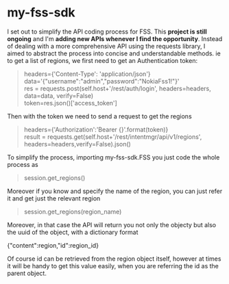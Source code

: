 # my-fss-sdk

I set out to simplify the API coding process for FSS. This **project is still ongoing** and I'm **adding new APIs whenever I find the opportunity**.
Instead of dealing with a more comprehensive API using the requests library, I aimed to abstract the process into concise and understandable methods.
ie to get a list of regions, we first need to get an Authentication token: <br>

> headers={'Content-Type': 'application/json'} <br>
> data='{"username":"admin","password":"NokiaFss1!"}' <br>
> res = requests.post(self.host+'/rest/auth/login', headers=headers, data=data, verify=False) <br>
> token=res.json()['access_token'] <br>

Then with the token we need to send a request to get the regions <br>
> headers={'Authorization':'Bearer {}'.format(token)} <br>
> result = requests.get(self.host+'/rest/intentmgr/api/v1/regions', headers=headers,verify=False).json() <br>


To simplify the process, importing my-fss-sdk.FSS you just code the whole process as

> session.get_regions()

Moreover if you know and specify the name of the region, you can just refer it and get just the relevant region

> session.get_regions(region_name)

Moreover, in that case the API will return you not only the objecty but also the uuid of the object, with a dictionary format

{"content":region,"id":region_id}

Of course id can be retrieved from the region object itself, however at times it will be handy to get this value easily, when you are referring the id as the parent object.





